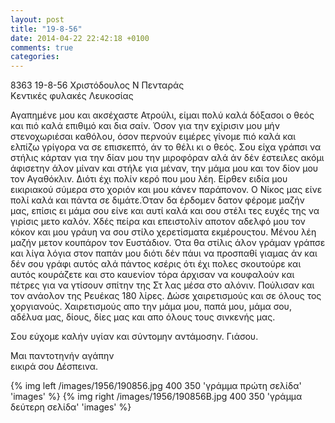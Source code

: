 ```yaml
---
layout: post
title: "19-8-56"
date: 2014-04-22 22:42:18 +0100
comments: true
categories: 
---
```



8363 19-8-56 Χριστόδουλος Ν Πενταράς<br/>
Κεντικές φυλακές Λευκοσίας

Αγαπημένε μου και ακσέχαστε Ατρούλι, είμαι πολύ καλά δόξασοι ο θεός και πιό καλά επιθιμό και δια σαίν. Όσον για την εχίρισιν μου μήν στενοχωριέσαι καθόλου, όσον περνούν ειμέρες γίνομε πιό καλά και ελπίζω γρίγορα να σε επισκεπτό, άν το θέλι κι ο θεός. Σου είχα γράπσι να στήλις κάρταν για την δίαν μου την μιροφόραν αλά άν δέν έστειλες ακόμι άφισετην άλον μίναν και στήλε για μέναν, την μάμα μου και τον δίον μου τον Αγαθόκλιν. Διότι έχι πολίν κερό που μου λέη. Είρθεν ειδία μου εικιριακού σύμερα στο χοριόν και μου κάνεν παράπονον. Ο Νίκος μας είνε πολί καλά και πάντα σε διμάτε.Όταν δα έρδομεν δατον φέρομε μαζήν μας, επίσις ει μάμα σου είνε και αυτί καλά και σου στέλι τες ευχές της να γιρίσις μετο καλόν. Χδές πείρα και επειστολίν αποτον αδελφό μου τον κόκον και μου γράυη να σου στίλο χερετίσματα εκμέρουςτου. Μένου λέη μαζήν μετον κουπάρον τον Ευστάδιον. Ότα θα στίλις άλον γράμαν γράπσε και λίγα λόγια στον παπάν μου διότι δέν πάυι να προσπαθί γιαμας άν και δέν σου γράφι αυτός αλά πάντος κσέρις ότι έχι πολες σκουτούρε και αυτός κουράζετε και στο καυενίον τόρα άρχισαν να κουφαλούν και πέτρες για να γτίσουν σπίτην της Στ ́λας μέσα στο αλόνιν. Πούλισαν και τον ανάολον της Ρευέκας 180 λίρες.
Δώσε χαιρετισμούς και σε όλους τος χοργιανούς.
Χαιρετισμούς απο την μάμα μου, παπά μου, μάμα σου, αδέλυα μας, δίους, δίες μας και απο όλους τους σινκενής μας.

Σου εύχομε καλήν υγίαν και σύντομην αντάμοσην. Γιάσου.

Μαι παντοτηνήν αγάπην<br/>
 εικιρά σου Δέσπεινα.

{% img left /images/1956/190856.jpg 400 350 'γράμμα πρώτη σελίδα' 'images' %}
{% img right /images/1956/190856B.jpg 400 350 'γράμμα δεύτερη σελίδα' 'images' %}
